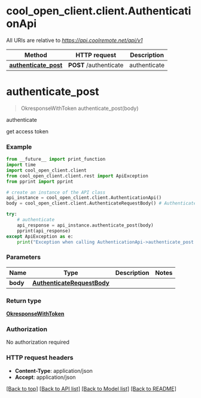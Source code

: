 # cool_open_client.client.AuthenticationApi

All URIs are relative to *https://api.coolremote.net/api/v1*

Method | HTTP request | Description
------------- | ------------- | -------------
[**authenticate_post**](AuthenticationApi.md#authenticate_post) | **POST** /authenticate | authenticate

# **authenticate_post**
> OkresponseWithToken authenticate_post(body)

authenticate

get access token

### Example
```python
from __future__ import print_function
import time
import cool_open_client.client
from cool_open_client.client.rest import ApiException
from pprint import pprint

# create an instance of the API class
api_instance = cool_open_client.client.AuthenticationApi()
body = cool_open_client.client.AuthenticateRequestBody() # AuthenticateRequestBody | 

try:
    # authenticate
    api_response = api_instance.authenticate_post(body)
    pprint(api_response)
except ApiException as e:
    print("Exception when calling AuthenticationApi->authenticate_post: %s\n" % e)
```

### Parameters

Name | Type | Description  | Notes
------------- | ------------- | ------------- | -------------
 **body** | [**AuthenticateRequestBody**](AuthenticateRequestBody.md)|  | 

### Return type

[**OkresponseWithToken**](OkresponseWithToken.md)

### Authorization

No authorization required

### HTTP request headers

 - **Content-Type**: application/json
 - **Accept**: application/json

[[Back to top]](#) [[Back to API list]](../README.md#documentation-for-api-endpoints) [[Back to Model list]](../README.md#documentation-for-models) [[Back to README]](../README.md)

